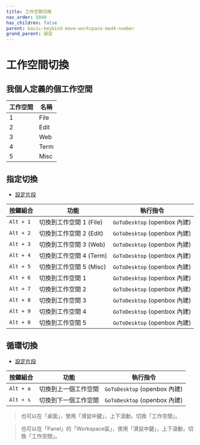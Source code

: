 ```yaml
---
title: 工作空間切換
nav_order: 5040
has_children: false
parent: basic-keybind-move-workspace-mod4-number
grand_parent: 設定
---
```



# 工作空間切換


## 我個人定義的個工作空間

| 工作空間 | 名稱  |
| -------- | ----- |
| 1        | File  |
| 2        | Edit  |
| 3        | Web   |
| 4        | Term  |
| 5        | Misc  |


## 指定切換

* [設定片段](https://github.com/samwhelp/note-about-openbox/tree/gh-pages/_demo/config/openbox-config/basic-keybind-move-workspace-mod4-number/share/gen/openbox-gen-rc/Section/Keybind/WorkspaceSwitch.php#L80)

| 按鍵組合  | 功能                    | 執行指令                       |
| --------- | ----------------------- | ------------------------------ |
| `Alt + 1` | 切換到工作空間 1 (File) | `GoToDesktop` (openbox 內建) |
| `Alt + 2` | 切換到工作空間 2 (Edit) | `GoToDesktop` (openbox 內建) |
| `Alt + 3` | 切換到工作空間 3 (Web)  | `GoToDesktop` (openbox 內建) |
| `Alt + 4` | 切換到工作空間 4 (Term) | `GoToDesktop` (openbox 內建) |
| `Alt + 5` | 切換到工作空間 5 (Misc) | `GoToDesktop` (openbox 內建) |
| `Alt + 6` | 切換到工作空間 1        | `GoToDesktop` (openbox 內建) |
| `Alt + 7` | 切換到工作空間 2        | `GoToDesktop` (openbox 內建) |
| `Alt + 8` | 切換到工作空間 3        | `GoToDesktop` (openbox 內建) |
| `Alt + 9` | 切換到工作空間 4        | `GoToDesktop` (openbox 內建) |
| `Alt + 0` | 切換到工作空間 5        | `GoToDesktop` (openbox 內建) |

## 循環切換

* [設定片段](https://github.com/samwhelp/note-about-openbox/tree/gh-pages/_demo/config/openbox-config/basic-keybind-move-workspace-mod4-number/share/gen/openbox-gen-rc/Section/Keybind/GoToDesktop.php#L7)


| 按鍵組合  | 功能                 | 執行指令                   |
| --------- | -------------------- | -------------------------- |
| `Alt + a` | 切換到上一個工作空間 | `GoToDesktop` (openbox 內建) |
| `Alt + s` | 切換到下一個工作空間 | `GoToDesktop` (openbox 內建) |


> 也可以在「桌面」，使用「滑鼠中鍵」，上下滾動，切換「工作空間」。

> 也可以在「Panel」的「Workspace區」，使用「滑鼠中鍵」，上下滾動，切換「工作空間」。

